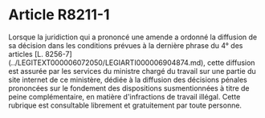 # Article R8211-1

 

<div align="left">
  Lorsque la juridiction qui a prononcé une amende a ordonné la diffusion de sa décision dans les conditions prévues à la dernière phrase du 4° des articles [L. 8256-7](../LEGITEXT000006072050/LEGIARTI000006904874.md), cette diffusion est assurée par les services du ministre chargé du travail sur une partie du site internet de ce ministère, dédiée à la diffusion des décisions pénales prononcées sur le fondement des dispositions susmentionnées à titre de peine complémentaire, en matière d'infractions de travail illégal. Cette rubrique est consultable librement et gratuitement par toute personne.<br /> <br />